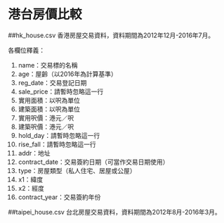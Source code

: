 # 港台房價比較

##hk_house.csv
香港房屋交易資料，資料期間為2012年12月-2016年7月。

各欄位釋義：
1. name：交易標的名稱</br>
2. age：屋齡（以2016年為計算基準）
3. reg_date：交易登記日期
4. sale_price：請暫時忽略這一行
5. 實用面積：以呎為單位
6. 建築面積：以呎為單位
7. 實用呎價：港元／呎
8. 建築呎價：港元／呎
9. hold_day：請暫時忽略這一行
10. rise_fall：請暫時忽略這一行
11. addr：地址
12. contract_date：交易簽約日期（可當作交易日期使用）
13. type：房屋類型（私人住宅、居屋或公屋）
14. x1：緯度
15. x2：經度
16. contract_year：交易簽約年份


##taipei_house.csv
台北房屋交易資料，資料期間為2012年8月-2016年3月。
